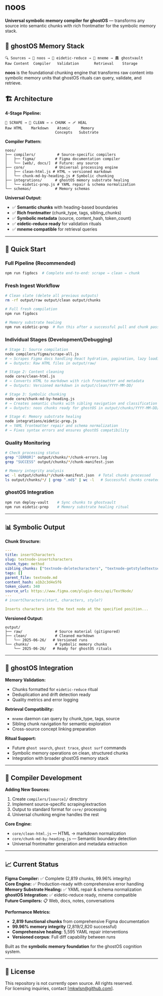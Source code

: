 # noos

**Universal symbolic memory compiler for ghostOS** — transforms any source into semantic chunks with rich frontmatter for the symbolic memory stack.

## 🧠 ghostOS Memory Stack

```
🔍 Sources → 🧠 noos → 🧼 eidetic-reduce → 👻 mneme → 🏛️ ghostvault
Raw Content  Compiler   Validation       Retrieval    Storage
```

**noos** is the foundational chunking engine that transforms raw content into symbolic memory units that ghostOS rituals can query, validate, and retrieve.

## 🏗️ Architecture

**4-Stage Pipeline:**

```
📡 SCRAPE → 🧼 CLEAN → ⚛️ CHUNK → 🩹 HEAL
Raw HTML    Markdown    Atomic     Memory
                       Concepts   Substrate
```

**Compiler Pattern:**

```
noos/
├── compilers/          # Source-specific compilers
│   ├── figma/         # Figma documentation compiler
│   └── [web/, docs/]  # Future: any source
├── core/              # Universal processing engine
│   ├── clean-html.js # HTML → versioned markdown
│   └── chunk-md-by-heading.js # Symbolic chunking
├── integrations/      # ghostOS memory substrate healing
│   └── eidetic-prep.js # YAML repair & schema normalization
└── schemas/           # Memory schemas
```

**Universal Output:**

- ✅ **Semantic chunks** with heading-based boundaries
- ✅ **Rich frontmatter** (chunk_type, tags, sibling_chunks)
- ✅ **Symbolic metadata** (source, content_hash, token_count)
- ✅ **eidetic-reduce ready** for validation rituals
- ✅ **mneme compatible** for retrieval queries

---

## 🚀 Quick Start

### Full Pipeline (Recommended)

```bash
npm run figdocs  # Complete end-to-end: scrape → clean → chunk
```

### Fresh Ingest Workflow

```bash
# Clean slate (delete all previous outputs)
rm -rf output/raw output/clean output/chunks

# Full fresh compilation
npm run figdocs

# Memory substrate healing
npm run eidetic-prep  # Run this after a successful pull and chunk pass
```

### Individual Stages (Development/Debugging)

```bash
# Stage 1: Source compilation
node compilers/figma/scrape-all.js
# → Scrapes Figma docs handling React hydration, pagination, lazy loading
# → Outputs: Raw HTML files in output/raw/

# Stage 2: Content cleaning
node core/clean-html.js
# → Converts HTML to markdown with rich frontmatter and metadata
# → Outputs: Versioned markdown in output/clean/YYYY-MM-DD/

# Stage 3: Symbolic chunking
node core/chunk-md-by-heading.js
# → Creates semantic chunks with sibling navigation and classification
# → Outputs: noos chunks ready for ghostOS in output/chunks/YYYY-MM-DD/

# Stage 4: Memory substrate healing
node integrations/eidetic-prep.js
# → YAML frontmatter repair and schema normalization
# → Fixes syntax errors and ensures ghostOS compatibility
```

### Quality Monitoring

```bash
# Check processing status
grep "[ERROR]" output/chunks/*/chunk-errors.log
grep "SUCCESS" output/chunks/*/chunk-manifest.json

# Memory integrity analysis
wc -l output/chunks/*/chunk-manifest.json  # Total chunks processed
ls output/chunks/*/ | grep ".md$" | wc -l   # Successful chunks created
```

### ghostOS Integration

```bash
npm run deploy-vault    # Sync chunks to ghostvault
npm run eidetic-prep    # Memory substrate healing ritual
```

---

## 📊 Symbolic Output

**Chunk Structure:**

```yaml
---
title: insertCharacters
slug: textnode-insertcharacters
chunk_type: method
sibling_chunks: ["textnode-deletecharacters", "textnode-getstyledtextsegments"]
tags: []
parent_file: textnode.md
content_hash: a1b2c3d4e5f6
token_count: 340
source_url: https://www.figma.com/plugin-docs/api/TextNode/
---
# insertCharacters(start, characters, style?)

Inserts characters into the text node at the specified position...
```

**Versioned Output:**

```
output/
├── raw/               # Source material (gitignored)
├── clean/             # Cleaned markdown
│   └── 2025-06-26/   # Versioned runs
└── chunks/            # Symbolic memory chunks
    └── 2025-06-26/   # Ready for ghostOS rituals
```

---

## 🎯 ghostOS Integration

**Memory Validation:**

- Chunks formatted for `eidetic-reduce` ritual
- Deduplication and drift detection ready
- Quality metrics and error logging

**Retrieval Compatibility:**

- `mneme` daemon can query by chunk_type, tags, source
- Sibling chunk navigation for semantic exploration
- Cross-source concept linking preparation

**Ritual Support:**

- Future `ghost search`, `ghost trace`, `ghost surf` commands
- Symbolic memory operations on clean, structured chunks
- Integration with broader ghostOS memory stack

---

## 🔧 Compiler Development

**Adding New Sources:**

1. Create `compilers/[source]/` directory
2. Implement source-specific scraping/extraction
3. Output to standard format for `core/` processing
4. Universal chunking engine handles the rest

**Core Engine:**

- `core/clean-html.js` — HTML → markdown normalization
- `core/chunk-md-by-heading.js` — Semantic boundary detection
- Universal frontmatter generation and metadata extraction

---

## 📈 Current Status

**Figma Compiler:** ✅ Complete (2,819 chunks, 99.96% integrity)  
**Core Engine:** ✅ Production-ready with comprehensive error handling  
**Memory Substrate Healing:** ✅ YAML repair & schema normalization  
**ghostOS Integration:** ✅ eidetic-reduce ready, mneme compatible  
**Future Compilers:** 📋 Web, docs, notes, conversations

**Performance Metrics:**

- **2,819 functional chunks** from comprehensive Figma documentation
- **99.96% memory integrity** (2,819/2,820 successful)
- **Comprehensive healing**: 5,595 YAML repair interventions
- **Versioned corpus**: Full diff capability between runs

Built as the **symbolic memory foundation** for the ghostOS cognition system.

---

## 📄 License

This repository is not currently open source. All rights reserved.  
For licensing inquiries, contact [mkwlsn@github.com].
